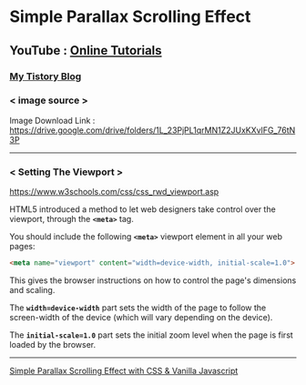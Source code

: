 # Simple Parallax Scrolling Effect

## YouTube : [Online Tutorials](https://www.youtube.com/channel/UCbwXnUipZsLfUckBPsC7Jog)

### [My Tistory Blog]()

### < image source >

Image Download Link : https://drive.google.com/drive/folders/1L_23PjPL1qrMN1Z2JUxKXvlFG_76tN3P

---
### < Setting The Viewport >

https://www.w3schools.com/css/css_rwd_viewport.asp

HTML5 introduced a method to let web designers take control over the viewport, through the **`<meta>`** tag.

You should include the following **`<meta>`** viewport element in all your web pages:

```html
<meta name="viewport" content="width=device-width, initial-scale=1.0">
```

This gives the browser instructions on how to control the page's dimensions and scaling.

The **`width=device-width`** part sets the width of the page to follow the screen-width of the device (which will vary depending on the device).

The **`initial-scale=1.0`** part sets the initial zoom level when the page is first loaded by the browser.

---

[Simple Parallax Scrolling Effect with CSS & Vanilla Javascript](https://www.youtube.com/watch?v=TawH-AqHTXc)

